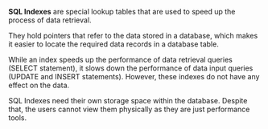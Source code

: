 **SQL Indexes** are special lookup tables that are used to speed up the process of data retrieval.

They hold pointers that refer to the data stored in a database, which makes it easier to locate the required data records in a database table.

While an index speeds up the performance of data retrieval queries (SELECT statement), it slows down the performance of data input queries (UPDATE and INSERT statements). However, these indexes do not have any effect on the data.

SQL Indexes need their own storage space within the database. Despite that, the users cannot view them physically as they are just performance tools.
